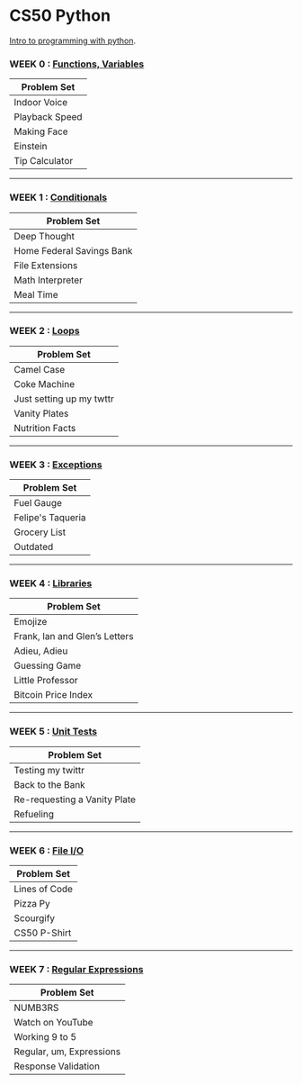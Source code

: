 # CS50 Python

[Intro to programming with python](https://cs50.harvard.edu/python/2022/). 


### WEEK 0 : [Functions, Variables](https://cs50.harvard.edu/python/2022/psets/0/)
| Problem Set|
| ----------- |
|Indoor Voice|
|Playback Speed|
|Making Face|
|Einstein|
|Tip Calculator|

----------------------------

### WEEK 1 : [Conditionals](https://cs50.harvard.edu/python/2022/psets/1/)
| Problem Set|
| ----------- |
|Deep Thought|
|Home Federal Savings Bank|
|File Extensions|
|Math Interpreter|
|Meal Time|

----------------------------

### WEEK 2 : [Loops](https://cs50.harvard.edu/python/2022/psets/2/)
| Problem Set|
| ----------- |
|Camel Case|
|Coke Machine|
|Just setting up my twttr|
|Vanity Plates|
|Nutrition Facts|

----------------------------

### WEEK 3 : [Exceptions](https://cs50.harvard.edu/python/2022/psets/3/)
| Problem Set|
| ----------- |
|Fuel Gauge|
|Felipe's Taqueria|
|Grocery List|
|Outdated|

----------------------------

### WEEK 4 : [Libraries](https://cs50.harvard.edu/python/2022/psets/4/)
| Problem Set|
| ----------- |
|Emojize|
|Frank, Ian and Glen’s Letters|
|Adieu, Adieu|
|Guessing Game|
|Little Professor|
|Bitcoin Price Index|

-------------------------------

### WEEK 5 : [Unit Tests](https://cs50.harvard.edu/python/2022/psets/5/)
|Problem Set|
| ----------- |
|Testing my twittr|
|Back to the Bank|
|Re-requesting a Vanity Plate|
|Refueling|

-------------------------------

### WEEK 6 : [File I/O](https://cs50.harvard.edu/python/2022/psets/6/)
| Problem Set|
| ----------- |
|Lines of Code|
|Pizza Py|
|Scourgify|
|CS50 P-Shirt|

----------------------------------

### WEEK 7 : [Regular Expressions](https://cs50.harvard.edu/python/2022/psets/7/)
| Problem Set|
| ----------- |
|NUMB3RS|
|Watch on YouTube|
|Working 9 to 5|
|Regular, um, Expressions|
|Response Validation|
